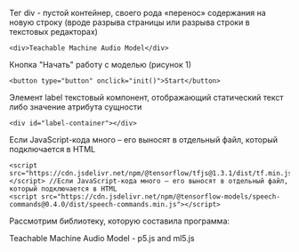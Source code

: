 Тег div - пустой контейнер, своего рода «перенос» содержания на новую строку (вроде разрыва страницы или разрыва строки в текстовых редакторах)
```
<div>Teachable Machine Audio Model</div>
```
Кнопка "Начать" работу с моделью (рисунок 1)
```
<button type="button" onclick="init()">Start</button>
```
Элемент label текстовый компонент, отображающий статический текст либо значение атрибута сущности
```
<div id="label-container"></div> 
```
Если JavaScript-кода много – его выносят в отдельный файл, который подключается в HTML
```
<script src="https://cdn.jsdelivr.net/npm/@tensorflow/tfjs@1.3.1/dist/tf.min.js"></script> //Если JavaScript-кода много – его выносят в отдельный файл, который подключается в HTML
<script src="https://cdn.jsdelivr.net/npm/@tensorflow-models/speech-commands@0.4.0/dist/speech-commands.min.js"></script>
```
<script type="text/javascript"> //браузер понимает, что содержимое тега <script> должно быть интерпретировано как код на JavaScript, и выполняет его соответствующим образом

    async function createModel() { //ключевое слово async перед функцией гарантирует, что эта функция в любом случае вернёт промис(как я поняла это, что-то вроде def, а промис это - return <значение>)
        const checkpointURL = URL + "model.json"; // создаём константу - модель топологии
        const metadataURL = URL + "metadata.json"; // создаём константу - модель метадата

        const recognizer = speechCommands.create( //фнкция которая будет распознавать речь с помощью web speech API
            "BROWSER_FFT", // тип преобразования Фурье, для спектрального анализа звуковых данных
            undefined, // функция словаря речевых команд, не имеющих пользу для модели
            checkpointURL,
            metadataURL);

        // убедимся, что модель и метаданные загружаются через HTTPS-запросы.
        await recognizer.ensureModelLoaded();

        return recognizer;
    }

    async function init() {
        const recognizer = await createModel(); //await приостанавливает выполнение функции async и ожидает ответа от переданного Promise, затем возобновляя выполнение функции async и возвращая полученное значение
        const classLabels = recognizer.wordLabels(); // получим метки классов
        const labelContainer = document.getElementById("label-container");
        for (let i = 0; i < classLabels.length; i++) { //видимо для каждого созданного контейнера создаём свою метку классов
            labelContainer.appendChild(document.createElement("div"));
        }

        // функция listen() принимает 2 аргумента:
        // 1. Функция обратного вызова, которая вызывается каждый раз, когда распознается слово
        // 2. Объект конфигурации с настраиваемыми полями
	// этой функцией мы можем количественно оценить ошибку модели: чем меньшую вероятность модель назначает верному элементу, тем сильнее ошибка
        recognizer.listen(result => {
            const scores = result.scores; // вероятность предсказания для каждого класса(вместо одного числа модель должна предсказывать распределение вероятностей на множестве)
            // визуализировать оценки вероятности для каждого класса (зависимость между исходными данными и целевыми данными)
            for (let i = 0; i < classLabels.length; i++) {  // Таким образом мы позволим модели "сомневаться" в предсказании
                const classPrediction = classLabels[i] + ": " + result.scores[i].toFixed(2);
                labelContainer.childNodes[i].innerHTML = classPrediction;
            }
        }, {
            includeSpectrogram: true, //  в случае, если прослушивание должно вернуть result.spectrogram
            probabilityThreshold: 0.75, //порог вероятности
            invokeCallbackOnNoiseAndUnknown: true, (1 в listen())
            overlapFactor: 0.50 // вероятно, нужно от 0,5 до 0,75
        });

        // Остановите распознавание за 5 секунд
        // setTimeout(() => recognizer.stopListening(), 5000); ??? не поняла про какую функцию речь
    }
</script>

Рассмотрим библиотеку, которую составила программа:

<div>Teachable Machine Audio Model - p5.js and ml5.js</div>
<script src="https://cdnjs.cloudflare.com/ajax/libs/p5.js/0.9.0/p5.min.js"></script>
<script src="https://cdnjs.cloudflare.com/ajax/libs/p5.js/0.9.0/addons/p5.dom.min.js"></script>
<script src="https://unpkg.com/ml5@latest/dist/ml5.min.js"></script>
<script type="text/javascript">
  // Глобальная переменная для хранения классификатора
let classifier;

// заведём метку
let label = 'listening...';

// Teachable Machine model URL:
let soundModel = 'https://teachablemachine.withgoogle.com/models/C95zKtD-T/';


function preload() {
  // загрузим модель
  classifier = ml5.soundClassifier(soundModel + 'model.json');
}

function setup() {
  createCanvas(320, 240);
  // начнём классификацию
  // звуковая модель будет постоянно слушать микрофон
  classifier.classify(gotResult);
}

function draw() {
  background(0);
  // Нарисуем метку на холсте? далее её параметры
  fill(255);
  textSize(32);
  textAlign(CENTER, CENTER);
  text(label, width / 2, height / 2);
}


// Модель, распознающая звук, вызовет это событие.
function gotResult(error, results) { //обработка при ошибках
  if (error) {
    console.error(error);
    return;
  }
  // Результаты представляют собой упорядоченный массив
  // console.log(results[0]);
  label = results[0].label;
}
</script>

